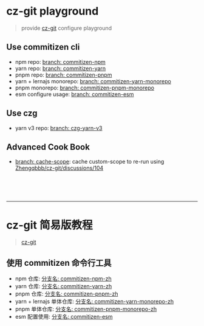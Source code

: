# cz-git playground
> provide [cz-git](https://github.com/Zhengqbbb/cz-git) configure playground

## Use commitizen cli
- npm repo: [branch: commitizen-npm](https://github.com/Zhengqbbb/czgit-playground/tree/commitizen-npm)
- yarn repo: [branch: commitizen-yarn](https://github.com/Zhengqbbb/czgit-playground/tree/commitizen-yarn)
- pnpm repo: [branch: commitizen-pnpm](https://github.com/Zhengqbbb/czgit-playground/tree/commitizen-pnpm)
- yarn + lernajs monorepo: [branch: commitizen-yarn-monorepo](https://github.com/Zhengqbbb/czgit-playground/tree/commitizen-yarn-monorepo)
- pnpm monorepo: [branch: commitizen-pnpm-monorepo](https://github.com/Zhengqbbb/czgit-playground/tree/commitizen-pnpm-monorepo)
- esm configure usage: [branch: commitizen-esm](https://github.com/Zhengqbbb/czgit-playground/tree/commitizen-esm)

## Use czg
- yarn v3 repo: [branch: czg-yarn-v3](https://github.com/Zhengqbbb/czgit-playground/tree/czg-yarn-v3)

## Advanced Cook Book
- [branch: cache-scope](https://github.com/Zhengqbbb/czgit-playground/tree/cache-scope): cache custom-scope to re-run using <br>
  [Zhengqbbb/cz-git/discussions/104](https://github.com/Zhengqbbb/cz-git/discussions/104)


<br>
<br>
<br>

---

# cz-git 简易版教程
> [cz-git](https://github.com/Zhengqbbb/cz-git)

## 使用 commitizen 命令行工具
- npm 仓库: [分支名: commitizen-npm-zh](https://github.com/Zhengqbbb/czgit-playground/tree/commitizen-npm-zh)
- yarn 仓库: [分支名: commitizen-yarn-zh](https://github.com/Zhengqbbb/czgit-playground/tree/commitizen-yarn-zh)
- pnpm 仓库: [分支名: commitizen-pnpm-zh](https://github.com/Zhengqbbb/czgit-playground/tree/commitizen-pnpm-zh)
- yarn + lernajs 单体仓库: [分支名: commitizen-yarn-monorepo-zh](https://github.com/Zhengqbbb/czgit-playground/tree/commitizen-yarn-monorepo-zh)
- pnpm 单体仓库: [分支名: commitizen-pnpm-monorepo-zh](https://github.com/Zhengqbbb/czgit-playground/tree/commitizen-pnpm-monorepo-zh)
- esm 配置使用: [分支名: commitizen-esm](https://github.com/Zhengqbbb/czgit-playground/tree/commitizen-esm)